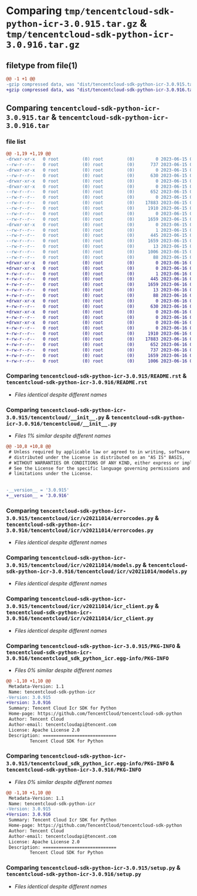 # Comparing `tmp/tencentcloud-sdk-python-icr-3.0.915.tar.gz` & `tmp/tencentcloud-sdk-python-icr-3.0.916.tar.gz`

## filetype from file(1)

```diff
@@ -1 +1 @@
-gzip compressed data, was "dist/tencentcloud-sdk-python-icr-3.0.915.tar", last modified: Thu Jun 15 00:27:09 2023, max compression
+gzip compressed data, was "dist/tencentcloud-sdk-python-icr-3.0.916.tar", last modified: Fri Jun 16 00:35:17 2023, max compression
```

## Comparing `tencentcloud-sdk-python-icr-3.0.915.tar` & `tencentcloud-sdk-python-icr-3.0.916.tar`

### file list

```diff
@@ -1,19 +1,19 @@
-drwxr-xr-x   0 root         (0) root         (0)        0 2023-06-15 00:27:09.000000 tencentcloud-sdk-python-icr-3.0.915/
--rw-r--r--   0 root         (0) root         (0)      737 2023-06-15 00:27:09.000000 tencentcloud-sdk-python-icr-3.0.915/README.rst
-drwxr-xr-x   0 root         (0) root         (0)        0 2023-06-15 00:27:09.000000 tencentcloud-sdk-python-icr-3.0.915/tencentcloud/
--rw-r--r--   0 root         (0) root         (0)      630 2023-06-15 00:27:09.000000 tencentcloud-sdk-python-icr-3.0.915/tencentcloud/__init__.py
-drwxr-xr-x   0 root         (0) root         (0)        0 2023-06-15 00:27:09.000000 tencentcloud-sdk-python-icr-3.0.915/tencentcloud/icr/
-drwxr-xr-x   0 root         (0) root         (0)        0 2023-06-15 00:27:09.000000 tencentcloud-sdk-python-icr-3.0.915/tencentcloud/icr/v20211014/
--rw-r--r--   0 root         (0) root         (0)      652 2023-06-15 00:27:09.000000 tencentcloud-sdk-python-icr-3.0.915/tencentcloud/icr/v20211014/errorcodes.py
--rw-r--r--   0 root         (0) root         (0)        0 2023-06-15 00:27:09.000000 tencentcloud-sdk-python-icr-3.0.915/tencentcloud/icr/v20211014/__init__.py
--rw-r--r--   0 root         (0) root         (0)    17883 2023-06-15 00:27:09.000000 tencentcloud-sdk-python-icr-3.0.915/tencentcloud/icr/v20211014/models.py
--rw-r--r--   0 root         (0) root         (0)     1910 2023-06-15 00:27:09.000000 tencentcloud-sdk-python-icr-3.0.915/tencentcloud/icr/v20211014/icr_client.py
--rw-r--r--   0 root         (0) root         (0)        0 2023-06-15 00:27:09.000000 tencentcloud-sdk-python-icr-3.0.915/tencentcloud/icr/__init__.py
--rw-r--r--   0 root         (0) root         (0)     1659 2023-06-15 00:27:09.000000 tencentcloud-sdk-python-icr-3.0.915/PKG-INFO
-drwxr-xr-x   0 root         (0) root         (0)        0 2023-06-15 00:27:09.000000 tencentcloud-sdk-python-icr-3.0.915/tencentcloud_sdk_python_icr.egg-info/
--rw-r--r--   0 root         (0) root         (0)        1 2023-06-15 00:27:09.000000 tencentcloud-sdk-python-icr-3.0.915/tencentcloud_sdk_python_icr.egg-info/dependency_links.txt
--rw-r--r--   0 root         (0) root         (0)      445 2023-06-15 00:27:09.000000 tencentcloud-sdk-python-icr-3.0.915/tencentcloud_sdk_python_icr.egg-info/SOURCES.txt
--rw-r--r--   0 root         (0) root         (0)     1659 2023-06-15 00:27:09.000000 tencentcloud-sdk-python-icr-3.0.915/tencentcloud_sdk_python_icr.egg-info/PKG-INFO
--rw-r--r--   0 root         (0) root         (0)       13 2023-06-15 00:27:09.000000 tencentcloud-sdk-python-icr-3.0.915/tencentcloud_sdk_python_icr.egg-info/top_level.txt
--rw-r--r--   0 root         (0) root         (0)     1006 2023-06-15 00:27:09.000000 tencentcloud-sdk-python-icr-3.0.915/setup.py
--rw-r--r--   0 root         (0) root         (0)       88 2023-06-15 00:27:09.000000 tencentcloud-sdk-python-icr-3.0.915/setup.cfg
+drwxr-xr-x   0 root         (0) root         (0)        0 2023-06-16 00:35:17.000000 tencentcloud-sdk-python-icr-3.0.916/
+drwxr-xr-x   0 root         (0) root         (0)        0 2023-06-16 00:35:17.000000 tencentcloud-sdk-python-icr-3.0.916/tencentcloud_sdk_python_icr.egg-info/
+-rw-r--r--   0 root         (0) root         (0)        1 2023-06-16 00:35:17.000000 tencentcloud-sdk-python-icr-3.0.916/tencentcloud_sdk_python_icr.egg-info/dependency_links.txt
+-rw-r--r--   0 root         (0) root         (0)      445 2023-06-16 00:35:17.000000 tencentcloud-sdk-python-icr-3.0.916/tencentcloud_sdk_python_icr.egg-info/SOURCES.txt
+-rw-r--r--   0 root         (0) root         (0)     1659 2023-06-16 00:35:17.000000 tencentcloud-sdk-python-icr-3.0.916/tencentcloud_sdk_python_icr.egg-info/PKG-INFO
+-rw-r--r--   0 root         (0) root         (0)       13 2023-06-16 00:35:17.000000 tencentcloud-sdk-python-icr-3.0.916/tencentcloud_sdk_python_icr.egg-info/top_level.txt
+-rw-r--r--   0 root         (0) root         (0)       88 2023-06-16 00:35:17.000000 tencentcloud-sdk-python-icr-3.0.916/setup.cfg
+drwxr-xr-x   0 root         (0) root         (0)        0 2023-06-16 00:35:17.000000 tencentcloud-sdk-python-icr-3.0.916/tencentcloud/
+-rw-r--r--   0 root         (0) root         (0)      630 2023-06-16 00:35:17.000000 tencentcloud-sdk-python-icr-3.0.916/tencentcloud/__init__.py
+drwxr-xr-x   0 root         (0) root         (0)        0 2023-06-16 00:35:17.000000 tencentcloud-sdk-python-icr-3.0.916/tencentcloud/icr/
+-rw-r--r--   0 root         (0) root         (0)        0 2023-06-16 00:35:17.000000 tencentcloud-sdk-python-icr-3.0.916/tencentcloud/icr/__init__.py
+drwxr-xr-x   0 root         (0) root         (0)        0 2023-06-16 00:35:17.000000 tencentcloud-sdk-python-icr-3.0.916/tencentcloud/icr/v20211014/
+-rw-r--r--   0 root         (0) root         (0)        0 2023-06-16 00:35:17.000000 tencentcloud-sdk-python-icr-3.0.916/tencentcloud/icr/v20211014/__init__.py
+-rw-r--r--   0 root         (0) root         (0)     1910 2023-06-16 00:35:17.000000 tencentcloud-sdk-python-icr-3.0.916/tencentcloud/icr/v20211014/icr_client.py
+-rw-r--r--   0 root         (0) root         (0)    17883 2023-06-16 00:35:17.000000 tencentcloud-sdk-python-icr-3.0.916/tencentcloud/icr/v20211014/models.py
+-rw-r--r--   0 root         (0) root         (0)      652 2023-06-16 00:35:17.000000 tencentcloud-sdk-python-icr-3.0.916/tencentcloud/icr/v20211014/errorcodes.py
+-rw-r--r--   0 root         (0) root         (0)      737 2023-06-16 00:35:17.000000 tencentcloud-sdk-python-icr-3.0.916/README.rst
+-rw-r--r--   0 root         (0) root         (0)     1659 2023-06-16 00:35:17.000000 tencentcloud-sdk-python-icr-3.0.916/PKG-INFO
+-rw-r--r--   0 root         (0) root         (0)     1006 2023-06-16 00:35:17.000000 tencentcloud-sdk-python-icr-3.0.916/setup.py
```

### Comparing `tencentcloud-sdk-python-icr-3.0.915/README.rst` & `tencentcloud-sdk-python-icr-3.0.916/README.rst`

 * *Files identical despite different names*

### Comparing `tencentcloud-sdk-python-icr-3.0.915/tencentcloud/__init__.py` & `tencentcloud-sdk-python-icr-3.0.916/tencentcloud/__init__.py`

 * *Files 1% similar despite different names*

```diff
@@ -10,8 +10,8 @@
 # Unless required by applicable law or agreed to in writing, software
 # distributed under the License is distributed on an "AS IS" BASIS,
 # WITHOUT WARRANTIES OR CONDITIONS OF ANY KIND, either express or implied.
 # See the License for the specific language governing permissions and
 # limitations under the License.
 
 
-__version__ = '3.0.915'
+__version__ = '3.0.916'
```

### Comparing `tencentcloud-sdk-python-icr-3.0.915/tencentcloud/icr/v20211014/errorcodes.py` & `tencentcloud-sdk-python-icr-3.0.916/tencentcloud/icr/v20211014/errorcodes.py`

 * *Files identical despite different names*

### Comparing `tencentcloud-sdk-python-icr-3.0.915/tencentcloud/icr/v20211014/models.py` & `tencentcloud-sdk-python-icr-3.0.916/tencentcloud/icr/v20211014/models.py`

 * *Files identical despite different names*

### Comparing `tencentcloud-sdk-python-icr-3.0.915/tencentcloud/icr/v20211014/icr_client.py` & `tencentcloud-sdk-python-icr-3.0.916/tencentcloud/icr/v20211014/icr_client.py`

 * *Files identical despite different names*

### Comparing `tencentcloud-sdk-python-icr-3.0.915/PKG-INFO` & `tencentcloud-sdk-python-icr-3.0.916/tencentcloud_sdk_python_icr.egg-info/PKG-INFO`

 * *Files 0% similar despite different names*

```diff
@@ -1,10 +1,10 @@
 Metadata-Version: 1.1
 Name: tencentcloud-sdk-python-icr
-Version: 3.0.915
+Version: 3.0.916
 Summary: Tencent Cloud Icr SDK for Python
 Home-page: https://github.com/TencentCloud/tencentcloud-sdk-python
 Author: Tencent Cloud
 Author-email: tencentcloudapi@tencent.com
 License: Apache License 2.0
 Description: ============================
         Tencent Cloud SDK for Python
```

### Comparing `tencentcloud-sdk-python-icr-3.0.915/tencentcloud_sdk_python_icr.egg-info/PKG-INFO` & `tencentcloud-sdk-python-icr-3.0.916/PKG-INFO`

 * *Files 0% similar despite different names*

```diff
@@ -1,10 +1,10 @@
 Metadata-Version: 1.1
 Name: tencentcloud-sdk-python-icr
-Version: 3.0.915
+Version: 3.0.916
 Summary: Tencent Cloud Icr SDK for Python
 Home-page: https://github.com/TencentCloud/tencentcloud-sdk-python
 Author: Tencent Cloud
 Author-email: tencentcloudapi@tencent.com
 License: Apache License 2.0
 Description: ============================
         Tencent Cloud SDK for Python
```

### Comparing `tencentcloud-sdk-python-icr-3.0.915/setup.py` & `tencentcloud-sdk-python-icr-3.0.916/setup.py`

 * *Files identical despite different names*

